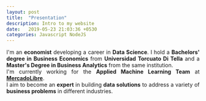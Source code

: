 ```yaml
---
layout: post
title:  "Presentation"
description: Intro to my website
date:   2019-05-23 21:03:36 +0530
categories: Javascript NodeJS
---
```

 
I'm an **economist** developing a career in **Data Science**.
I hold a **Bachelors' degree in Business Economics** from **Universidad Torcuato Di Tella** and 
a **Master's Degree in Business Analytics** from the same institution.  
I'm currently working for the **Applied Machine Learning Team** at **[MercadoLibre](www.mercadolibre.com)**.  
I aim to become an **expert** in building **data solutions** to address a variety of **business problems** in different industries.
<style>
body {
text-align: justify}
</style>

